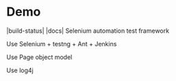 # Demo
|build-status| |docs|
Selenium automation test framework

Use Selenium + testng + Ant + Jenkins

Use Page object model

Use log4j

